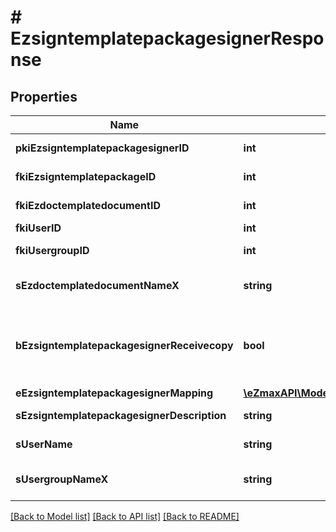# # EzsigntemplatepackagesignerResponse

## Properties

Name | Type | Description | Notes
------------ | ------------- | ------------- | -------------
**pkiEzsigntemplatepackagesignerID** | **int** | The unique ID of the Ezsigntemplatepackagesigner |
**fkiEzsigntemplatepackageID** | **int** | The unique ID of the Ezsigntemplatepackage |
**fkiEzdoctemplatedocumentID** | **int** | The unique ID of the Ezdoctemplatedocument | [optional]
**fkiUserID** | **int** | The unique ID of the User | [optional]
**fkiUsergroupID** | **int** | The unique ID of the Usergroup | [optional]
**sEzdoctemplatedocumentNameX** | **string** | The name of the Ezdoctemplatedocument in the language of the requester | [optional]
**bEzsigntemplatepackagesignerReceivecopy** | **bool** | If this flag is true. The signatory will receive a copy of every signed Ezsigndocument even if it ain&#39;t required to sign the document. | [optional]
**eEzsigntemplatepackagesignerMapping** | [**\eZmaxAPI\Model\FieldEEzsigntemplatepackagesignerMapping**](FieldEEzsigntemplatepackagesignerMapping.md) |  | [optional]
**sEzsigntemplatepackagesignerDescription** | **string** | The description of the Ezsigntemplatepackagesigner |
**sUserName** | **string** | The description of the User in the language of the requester | [optional]
**sUsergroupNameX** | **string** | The Name of the Usergroup in the language of the requester | [optional]

[[Back to Model list]](../../README.md#models) [[Back to API list]](../../README.md#endpoints) [[Back to README]](../../README.md)
